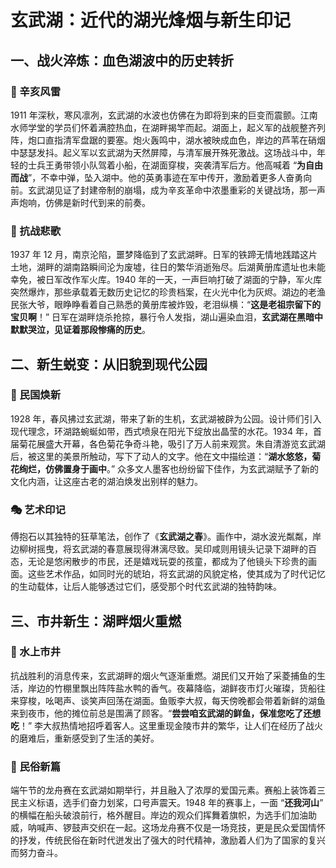 # 玄武湖：近代的湖光烽烟与新生印记
## 一、战火淬炼：血色湖波中的历史转折​
### 🔑 辛亥风雷​
1911 年深秋，寒风凛冽，玄武湖的水波也仿佛在为即将到来的巨变而震颤。江南水师学堂的学员们怀着满腔热血，在湖畔揭竿而起。湖面上，起义军的战舰整齐列阵，炮口直指清军盘踞的要塞。炮火轰鸣中，湖水被映成血色，岸边的芦苇在硝烟中瑟瑟发抖。起义军以玄武湖为天然屏障，与清军展开殊死激战。这场战斗中，年轻的士兵王勇带领小队驾着小船，在湖面穿梭，突袭清军后方。他高喊着 “**为自由而战**”，不幸中弹，坠入湖中。他的英勇事迹在军中传开，激励着更多人奋勇向前。玄武湖见证了封建帝制的崩塌，成为辛亥革命中浓墨重彩的关键战场，那一声声炮响，仿佛是新时代到来的前奏。​
### 🌾 抗战悲歌​
1937 年 12 月，南京沦陷，噩梦降临到了玄武湖畔。日军的铁蹄无情地践踏这片土地，湖畔的湖南路瞬间沦为废墟，往日的繁华消逝殆尽。后湖黄册库遗址也未能幸免，被日军改作军火库。1940 年的一天，一声巨响打破了湖面的宁静，军火库突然爆炸，那些承载着无数历史记忆的珍贵档案，在火光中化为灰烬。湖边的老渔民张大爷，眼睁睁看着自己熟悉的黄册库被炸毁，老泪纵横：“**这是老祖宗留下的宝贝啊**！” 日军在湖畔烧杀抢掠，暴行令人发指，湖山遍染血泪，**玄武湖在黑暗中默默哭泣，见证着那段惨痛的历史**。​
## 二、新生蜕变：从旧貌到现代公园​
### 📜 民国焕新​
1928 年，春风拂过玄武湖，带来了新的生机，玄武湖被辟为公园。设计师们引入现代理念，环湖路蜿蜒如带，西式喷泉在阳光下绽放出晶莹的水花。1934 年，首届菊花展盛大开幕，各色菊花争奇斗艳，吸引了万人前来观赏。朱自清游览玄武湖后，被这里的美景所触动，写下了动人的文字。他在文中描绘道：“**湖水悠悠，菊花绚烂，仿佛置身于画中**。” 众多文人墨客也纷纷留下佳作，为玄武湖赋予了新的文化内涵，让这座古老的湖泊焕发出别样的魅力。​
### 🎭 艺术印记​
傅抱石以其独特的狂草笔法，创作了《**玄武湖之春**》。画作中，湖水波光粼粼，岸边柳树摇曳，将玄武湖的春意展现得淋漓尽致。吴印咸则用镜头记录下湖畔的百态，无论是悠闲散步的市民，还是嬉戏玩耍的孩童，都成为了他镜头下珍贵的画面。这些艺术作品，如同时光的琥珀，将玄武湖的风貌定格，使其成为了时代记忆的生动载体，让后人能够透过它们，感受那个时代玄武湖的独特韵味。​
## 三、市井新生：湖畔烟火重燃​
### 🌳 水上市井​
抗战胜利的消息传来，玄武湖畔的烟火气逐渐重燃。湖民们又开始了采菱捕鱼的生活，岸边的竹棚里飘出阵阵盐水鸭的香气。夜幕降临，湖鲜夜市灯火璀璨，货船往来穿梭，吆喝声、谈笑声回荡在湖面。鱼贩李大叔，每天傍晚都会带着新鲜的湖鱼来到夜市，他的摊位前总是围满了顾客。“**尝尝咱玄武湖的鲜鱼，保准您吃了还想吃**！” 李大叔热情地招呼着客人。这里重现金陵市井的繁华，让人们在经历了战火的磨难后，重新感受到了生活的美好。​
### 📖 民俗新篇​
端午节的龙舟赛在玄武湖如期举行，并且融入了浓厚的爱国元素。赛船上装饰着三民主义标语，选手们奋力划桨，口号声震天。1948 年的赛事上，一面 “**还我河山**” 的横幅在船头破浪前行，格外醒目。岸边的观众们挥舞着旗帜，为选手们加油助威，呐喊声、锣鼓声交织在一起。这场龙舟赛不仅是一场竞技，更是民众爱国情怀的抒发，传统民俗在新时代迸发出了强大的时代精神，激励着人们为了国家的复兴而努力奋斗。
